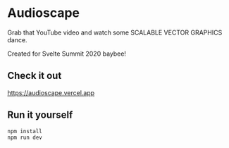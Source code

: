 # Audioscape

Grab that YouTube video and watch some SCALABLE VECTOR GRAPHICS dance.

Created for Svelte Summit 2020 baybee!

## Check it out

https://audioscape.vercel.app

## Run it yourself

```bash
npm install
npm run dev
```
